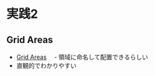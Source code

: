 
# 実践2

## Grid Areas

 - [Grid Areas](https://developer.mozilla.org/en-US/docs/Glossary/Grid_Areas "Grid Areas")
　- 領域に命名して配置できるらしい
 - 直観的でわかりやすい


